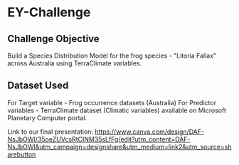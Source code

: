 # EY-Challenge
## Challenge Objective

Build a Species Distribution Model for the frog species - "Litoria Fallax" across Australia using TerraClimate variables.


## Dataset Used

For Target variable - Frog occurrence datasets (Australia)
For Predictor variables - TerraClimate dataset (Climatic variables) available on Microsoft Planetary Computer portal.

Link to our final presentation: https://www.canva.com/design/DAF-NsJbOWI/35oeZUVcsRtCINM35sLfFg/edit?utm_content=DAF-NsJbOWI&utm_campaign=designshare&utm_medium=link2&utm_source=sharebutton
